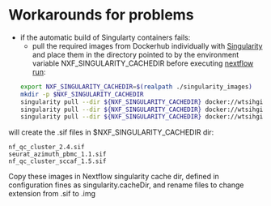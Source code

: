 # Workarounds for problems
- if the automatic build of Singularty containers fails:
  - pull the required images from Dockerhub individually with [Singularity](https://sylabs.io/singularity/) and place them in the directory pointed to by the environment variable NXF_SINGULARITY_CACHEDIR before executing [nextflow run](https://www.nextflow.io):
  ```bash
  export NXF_SINGULARITY_CACHEDIR=$(realpath ./singularity_images)
  mkdir -p $NXF_SINGULARITY_CACHEDIR
  singularity pull --dir ${NXF_SINGULARITY_CACHEDIR} docker://wtsihgi/nf_qc_cluster:2.4
  singularity pull --dir ${NXF_SINGULARITY_CACHEDIR} docker://wtsihgi/seurat_azimuth_pbmc:1.1
  singularity pull --dir ${NXF_SINGULARITY_CACHEDIR} docker://wtsihgi/nf_qc_cluster:sccaf_1.5
  ```

will create the .sif files in $NXF_SINGULARITY_CACHEDIR dir:
```
nf_qc_cluster_2.4.sif
seurat_azimuth_pbmc_1.1.sif
nf_qc_cluster_sccaf_1.5.sif
```

Copy these images in Nextflow singularity cache dir, defined in configuration fines as singularity.cacheDir, and rename files to change extension from .sif to .img 
